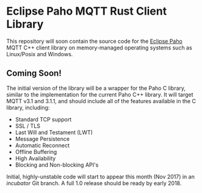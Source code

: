 # Eclipse Paho MQTT Rust Client Library

This repository will soon contain the source code for the [Eclipse Paho](http://eclipse.org/paho) MQTT C++ client library on memory-managed operating systems such as Linux/Posix and Windows.

## Coming Soon!

The initial version of the library will be a wrapper for the Paho C library, similar to the implementation for the current Paho C++ library. It will target MQTT v3.1 and 3.1.1, and should include all of the features available in the C library, including:

* Standard TCP support
* SSL / TLS
* Last Will and Testament (LWT)
* Message Persistence
* Automatic Reconnect
* Offline Buffering
* High Availability
* Blocking and Non-blocking API's

Initial, highly-unstable code will start to appear this month (Nov 2017) in an _incubator_ Git branch. A full 1.0 release should be ready by early 2018.